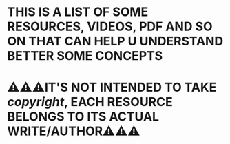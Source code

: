 # THIS IS A LIST OF SOME RESOURCES, VIDEOS, PDF AND SO ON THAT CAN HELP U UNDERSTAND BETTER SOME CONCEPTS

# ⚠️⚠️⚠️IT'S NOT INTENDED TO TAKE *copyright*, EACH RESOURCE BELONGS TO ITS ACTUAL WRITE/AUTHOR⚠️⚠️⚠️
